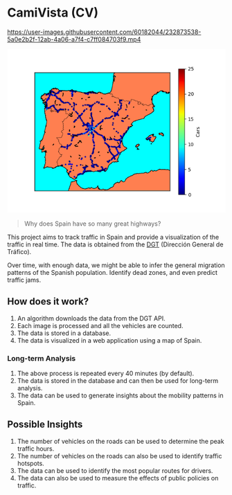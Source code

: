 # CamiVista (CV)


https://user-images.githubusercontent.com/60182044/232873538-5a0e2b2f-12ab-4a06-a7f4-c7ff084703f9.mp4



![Figure_1.png](Figure_1.png)

  > Why does Spain have so many great highways?

This project aims to track traffic in Spain and provide a visualization of the traffic in real time. The data is obtained from the [DGT](https://opendata.dgt.es/) (Dirección General de Tráfico).

Over time, with enough data, we might be able to infer the general migration patterns of the Spanish population. Identify dead zones, and even predict traffic jams.


## How does it work?
1. An algorithm downloads the data from the DGT API.
2. Each image is processed and all the vehicles are counted.
3. The data is stored in a database.
4. The data is visualized in a web application using a map of Spain.

### Long-term Analysis
1. The above process is repeated every 40 minutes (by default).
2. The data is stored in the database and can then be used for long-term analysis.
3. The data can be used to generate insights about the mobility patterns in Spain.

## Possible Insights
1. The number of vehicles on the roads can be used to determine the peak traffic hours.
2. The number of vehicles on the roads can also be used to identify traffic hotspots.
3. The data can be used to identify the most popular routes for drivers.
4. The data can also be used to measure the effects of public policies on traffic.
